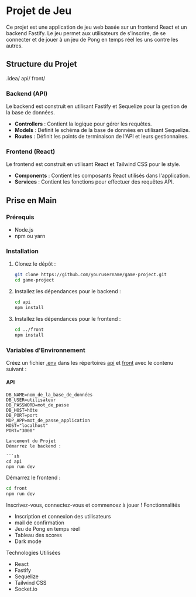 # Projet de Jeu

Ce projet est une application de jeu web basée sur un frontend React et un backend Fastify. Le jeu permet aux utilisateurs de s'inscrire, de se connecter et de jouer à un jeu de Pong en temps réel les uns contre les autres.

## Structure du Projet

.idea/ api/ front/

### Backend (API)

Le backend est construit en utilisant Fastify et Sequelize pour la gestion de la base de données.

- **Controllers** : Contient la logique pour gérer les requêtes.
- **Models** : Définit le schéma de la base de données en utilisant Sequelize.
- **Routes** : Définit les points de terminaison de l'API et leurs gestionnaires.

### Frontend (React)

Le frontend est construit en utilisant React et Tailwind CSS pour le style.

- **Components** : Contient les composants React utilisés dans l'application.
- **Services** : Contient les fonctions pour effectuer des requêtes API.

## Prise en Main

### Prérequis

- Node.js
- npm ou yarn

### Installation

1. Clonez le dépôt :

   ```sh
   git clone https://github.com/yourusername/game-project.git
   cd game-project
   ```

2. Installez les dépendances pour le backend :

   ```sh
   cd api
   npm install
   ```

3. Installez les dépendances pour le frontend :
   ```sh
   cd ../front
   npm install
   ```

### Variables d'Environnement

Créez un fichier [.env](http://_vscodecontentref_/1) dans les répertoires [api](http://_vscodecontentref_/2) et [front](http://_vscodecontentref_/3) avec le contenu suivant :

#### API

```env
DB_NAME=nom_de_la_base_de_données
DB_USER=utilisateur
DB_PASSWORD=mot_de_passe
DB_HOST=hôte
DB_PORT=port
MDP_APP=mot_de_passe_application
HOST="localhost"
PORT="3000"
```

````env
Lancement du Projet
Démarrez le backend :

```sh
cd api
npm run dev
````

Démarrez le frontend :

```sh
cd front
npm run dev
```

Inscrivez-vous, connectez-vous et commencez à jouer !
Fonctionnalités

- Inscription et connexion des utilisateurs
- mail de confirmation
- Jeu de Pong en temps réel
- Tableau des scores
- Dark mode

Technologies Utilisées

- React
- Fastify
- Sequelize
- Tailwind CSS
- Socket.io
